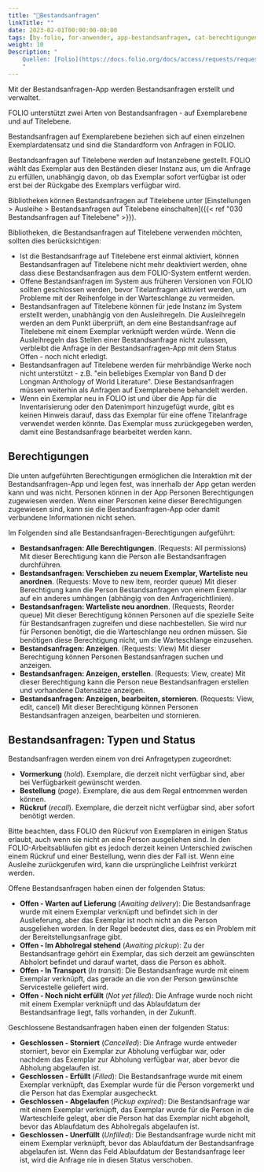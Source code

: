 ```yaml
---
title: "📱Bestandsanfragen"
linkTitle: ""
date: 2023-02-01T00:00:00-00:00
tags: [by-folio, for-anwender, app-bestandsanfragen, cat-berechtigungen, topic-exemplarstatus]
weight: 10
Description: "
    Quellen: [Folio](https://docs.folio.org/docs/access/requests/requests/) & [GBV](https://info.gbv.de/pages/viewpage.action?pageId=8391886)
    "
---
```


Mit der Bestandsanfragen-App werden Bestandsanfragen erstellt und verwaltet.

FOLIO unterstützt zwei Arten von Bestandsanfragen - auf Exemplarebene und auf Titelebene.

Bestandsanfragen auf Exemplarebene beziehen sich auf einen einzelnen Exemplardatensatz und sind die Standardform von Anfragen in FOLIO.

Bestandsanfragen auf Titelebene werden auf Instanzebene gestellt. FOLIO wählt das Exemplar aus den Beständen dieser Instanz aus, um die Anfrage zu erfüllen, unabhängig davon, ob das Exemplar sofort verfügbar ist oder erst bei der Rückgabe des Exemplars verfügbar wird.

Bibliotheken können Bestandsanfragen auf Titelebene unter [Einstellungen > Ausleihe > Bestandsanfragen auf Titelebene einschalten]({{< ref "030 Bestandsanfragen auf Titelebene" >}}).

Bibliotheken, die Bestandsanfragen auf Titelebene verwenden möchten, sollten dies berücksichtigen:

* Ist die Bestandsanfrage auf Titelebene erst einmal aktiviert, können Bestandsanfragen auf Titelebene nicht mehr deaktiviert werden, ohne dass diese Bestandsanfragen aus dem FOLIO-System entfernt werden.
* Offene Bestandsanfragen im System aus früheren Versionen von FOLIO sollten geschlossen werden, bevor Titelanfragen aktiviert werden, um Probleme mit der Reihenfolge in der Warteschlange zu vermeiden.
* Bestandsanfragen auf Titelebene können für jede Instanz im System erstellt werden, unabhängig von den Ausleihregeln. Die Ausleihregeln werden an dem Punkt überprüft, an dem eine Bestandsanfrage auf Titelebene mit einem Exemplar verknüpft werden würde. Wenn die Ausleihregeln das Stellen einer Bestandsanfrage nicht zulassen, verbleibt die Anfrage in der Bestandsanfragen-App mit dem Status Offen - noch nicht erledigt.
* Bestandsanfragen auf Titelebene werden für mehrbändige Werke noch nicht unterstützt - z.B. "ein beliebiges Exemplar von Band D der Longman Anthology of World Literature". Diese Bestandsanfragen müssen weiterhin als Anfragen auf Exemplarebene behandelt werden.
* Wenn ein Exemplar neu in FOLIO ist und über die App für die Inventarisierung oder den Datenimport hinzugefügt wurde, gibt es keinen Hinweis darauf, dass das Exemplar für eine offene Titelanfrage verwendet werden könnte. Das Exemplar muss zurückgegeben werden, damit eine Bestandsanfrage bearbeitet werden kann.

## Berechtigungen

Die unten aufgeführten Berechtigungen ermöglichen die Interaktion mit der Bestandsanfragen-App und legen fest, was innerhalb der App getan werden kann und was nicht. Personen können in der App Personen Berechtigungen zugewiesen werden. Wenn einer Personen keine dieser Berechtigungen zugewiesen sind, kann sie die Bestandsanfragen-App oder damit verbundene Informationen nicht sehen.

Im Folgenden sind alle Bestandsanfragen-Berechtigungen aufgeführt:

* **Bestandsanfragen: Alle Berechtigungen**. (Requests: All permissions)
    Mit dieser Berechtigung kann die Person alle Bestandsanfragen durchführen.
* **Bestandsanfragen: Verschieben zu neuem Exemplar, Warteliste neu anordnen**. (Requests: Move to new item, reorder queue)
    Mit dieser Berechtigung kann die Person Bestandsanfragen von einem Exemplar auf ein anderes umhängen (abhängig von den Anfragerichtlinien).
* **Bestandsanfragen: Warteliste neu anordnen**. (Requests, Reorder queue)
    Mit dieser Berechtigung können Personen auf die spezielle Seite für Bestandsanfragen zugreifen und diese nachbestellen. Sie wird nur für Personen benötigt, die die Warteschlange neu ordnen müssen. Sie benötigen diese Berechtigung nicht, um die Warteschlange einzusehen.
* **Bestandsanfragen: Anzeigen**. (Requests: View)
    Mit dieser Berechtigung können Personen Bestandsanfragen suchen und anzeigen.
* **Bestandsanfragen: Anzeigen, erstellen**. (Requests: View, create)
    Mit dieser Berechtigung kann die Person neue Bestandsanfragen erstellen und vorhandene Datensätze anzeigen.
* **Bestandsanfragen: Anzeigen, bearbeiten, stornieren**. (Requests: View, edit, cancel)
    Mit dieser Berechtigung können Personen Bestandsanfragen anzeigen, bearbeiten und stornieren.

## Bestandsanfragen: Typen und Status

Bestandsanfragen werden einem von drei Anfragetypen zugeordnet:

* **Vormerkung** (_hold_). Exemplare, die derzeit nicht verfügbar sind, aber bei Verfügbarkeit gewünscht werden.
* **Bestellung** (_page_). Exemplare, die aus dem Regal entnommen werden können.
* **Rückruf** (_recall_). Exemplare, die derzeit nicht verfügbar sind, aber sofort benötigt werden.

Bitte beachten, dass FOLIO den Rückruf von Exemplaren in einigen Status erlaubt, auch wenn sie nicht an eine Person ausgeliehen sind. In den FOLIO-Arbeitsabläufen gibt es jedoch derzeit keinen Unterschied zwischen einem Rückruf und einer Bestellung, wenn dies der Fall ist. Wenn eine Ausleihe zurückgerufen wird, kann die ursprüngliche Leihfrist verkürzt werden.

Offene Bestandsanfragen haben einen der folgenden Status:

* **Offen - Warten auf Lieferung** (_Awaiting delivery_): Die Bestandsanfrage wurde mit einem Exemplar verknüpft und befindet sich in der Auslieferung, aber das Exemplar ist noch nicht an die Person ausgeliehen worden. In der Regel bedeutet dies, dass es ein Problem mit der Bereitstellungsanfrage gibt.
* **Offen - Im Abholregal stehend** (_Awaiting pickup_): Zu der Bestandsanfrage gehört ein Exemplar, das sich derzeit am gewünschten Abholort befindet und darauf wartet, dass die Person es abholt.
* **Offen - In Transport** (_In transit_): Die Bestandsanfrage wurde mit einem Exemplar verknüpft, das gerade an die von der Person gewünschte Servicestelle geliefert wird.
* **Offen - Noch nicht erfüllt** (_Not yet filled_): Die Anfrage wurde noch nicht mit einem Exemplar verknüpft und das Ablaufdatum der Bestandsanfrage liegt, falls vorhanden, in der Zukunft.

Geschlossene Bestandsanfragen haben einen der folgenden Status:

* **Geschlossen - Storniert** (_Cancelled_): Die Anfrage wurde entweder storniert, bevor ein Exemplar zur Abholung verfügbar war, oder nachdem das Exemplar zur Abholung verfügbar war, aber bevor die Abholung abgelaufen ist.
* **Geschlossen - Erfüllt** (_Filled_): Die Bestandsanfrage wurde mit einem Exemplar verknüpft, das Exemplar wurde für die Person vorgemerkt und die Person hat das Exemplar ausgecheckt.
* **Geschlossen - Abgelaufen** (_Pickup expired_): Die Bestandsanfrage war mit einem Exemplar verknüpft, das Exemplar wurde für die Person in die Warteschleife gelegt, aber die Person hat das Exemplar nicht abgeholt, bevor das Ablaufdatum des Abholregals abgelaufen ist.
* **Geschlossen - Unerfüllt** (_Unfilled_): Die Bestandsanfrage wurde nicht mit einem Exemplar verknüpft, bevor das Ablaufdatum der Bestandsanfrage abgelaufen ist. Wenn das Feld Ablaufdatum der Bestandsanfrage leer ist, wird die Anfrage nie in diesen Status verschoben.

